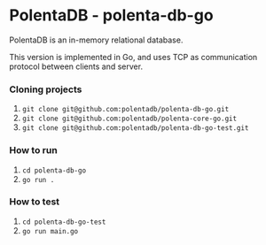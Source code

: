 # PolentaDB - polenta-db-go

PolentaDB is an in-memory relational database. 

This version is implemented in Go, and uses TCP as communication protocol between clients and server.

### Cloning projects

1. ```git clone git@github.com:polentadb/polenta-db-go.git```
2. ```git clone git@github.com:polentadb/polenta-core-go.git```
3. ```git clone git@github.com:polentadb/polenta-db-go-test.git```

### How to run 

1. ```cd polenta-db-go```
2. ```go run .```

### How to test

1. ```cd polenta-db-go-test```
2. ```go run main.go```